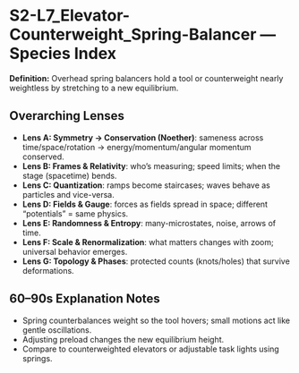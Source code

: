 # S2-L7_Elevator-Counterweight_Spring-Balancer — Species Index
**Definition:** Overhead spring balancers hold a tool or counterweight nearly weightless by stretching to a new equilibrium.

## Overarching Lenses

- **Lens A: Symmetry -> Conservation (Noether)**: sameness across time/space/rotation → energy/momentum/angular momentum conserved.
- **Lens B: Frames & Relativity**: who’s measuring; speed limits; when the stage (spacetime) bends.
- **Lens C: Quantization**: ramps become staircases; waves behave as particles and vice-versa.
- **Lens D: Fields & Gauge**: forces as fields spread in space; different “potentials” = same physics.
- **Lens E: Randomness & Entropy**: many-microstates, noise, arrows of time.
- **Lens F: Scale & Renormalization**: what matters changes with zoom; universal behavior emerges.
- **Lens G: Topology & Phases**: protected counts (knots/holes) that survive deformations.

## 60–90s Explanation Notes
- Spring counterbalances weight so the tool hovers; small motions act like gentle oscillations.
- Adjusting preload changes the new equilibrium height.
- Compare to counterweighted elevators or adjustable task lights using springs.
